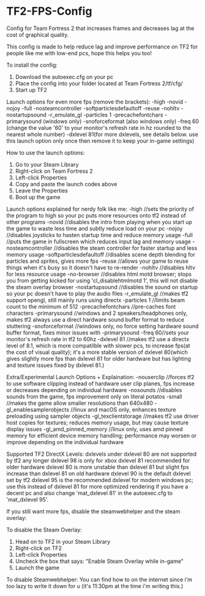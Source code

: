 # TF2-FPS-Config
Config for Team Fortress 2 that increases frames and decreases lag at the cost of graphical quality.

This config is made to help reduce lag and improve performance on TF2 for people like me with low-end pcs, hope this helps you too!

To install the config:
1. Download the autoexec.cfg on your pc
2. Place the config into your folder located at Team Fortress 2/tf/cfg/
3. Start up TF2

Launch options for even more fps (remove the brackets):
-high -novid -nojoy -full -nosteamcontroller -softparticlesdefaultoff -reuse -nohltv -nostartupsound -r_emulate_gl -particles 1 -precachefontchars -primarysound (windows only) -snoforceformat (also windows only) -freq 60 (change the value '60' to your monitor's refresh rate in hz rounded to the nearest whole number) -dxlevel 81(for more dxlevels, see details below. use this launch option only once then remove it to keep your in-game settings)

How to use the launch options:
1. Go to your Steam Library
2. Right-click on Team Fortress 2
3. Left-click Properties
4. Copy and paste the launch codes above
5. Leave the Properties
6. Boot up the game

Launch options explained for nerdy folk like me:
-high //sets the priority of the program to high so your pc puts more resources onto tf2 instead of other programs
-novid //disables the intro from playing when you start up the game to waste less time and subtly reduce load on your pc
-nojoy //disables joysticks to hasten startup time and reduce memory usage
-full //puts the game in fullscreen which reduces input lag and memory usage
-nosteamcontroller //disables the steam controller for faster startup and less memory usage
-softparticlesdefaultoff //disables scene depth blending for particles and sprites, gives more fps
-reuse //allows your game to reuse things when it's busy so it doesn't have to re-render
-nohltv //disables hltv for less resource usage
-no-browser //disables html motd browser; stops you from getting kicked for using 'cl_disablehtmlmotd 1', this will not disable the steam overlay browser
-nostartupsound //disables the sound on startup so your pc doesn't have to play the audio files
-r_emulate_gl //makes tf2 support opengl, still mainly runs using directx
-particles 1 //limits beam count to the minimum of 512
-precachefontchars //pre-caches font characters
-primarysound //windows and 2 speakers/headphones only, makes tf2 always use a direct hardware sound buffer format to reduce stuttering
-snoforceformat //windows only, no force setting hardware sound buffer format, fixes minor issues with -primarysound
-freq 60//sets your monitor's refresh rate in tf2 to 60hz
-dxlevel 81 //makes tf2 use a directx level of 8.1, which is more compatilble with slower pcs, to increase fps(at the cost of visual quality); it's a more stable version of dxlevel 80(which gives slightly more fps than dxlevel 81 for older hardware but has lighting and texture issues fixed by dxlevel 81.)

Extra/Experimental Launch Options + Explaination:
-nouserclip //forces tf2 to use software clipping instead of hardware user clip planes, fps increase or decreases depending on individual hardware
-nosounds //disables sounds from the game, fps improvement only on literal potatos
-small //makes the game allow smaller resolutions than 640x480
-gl_enablesamplerobjects //linux and macOS only, enhances texture preloading using sampler objects
-gl_texclientstorage //makes tf2 use driver host copies for textures; reduces memory usage, but may cause texture display issues
-gl_amd_pinned_memory //linux only, uses amd pinned memory for efficient device memory handling; performance may worsen or improve depending on the individual hardware

Supported TF2 DirectX Levels:
dxlevels under dxlevel 80 are not supported by tf2 any longer
dxlevel 98 is only for xbox
dxlevel 81 recommended for older hardware
dxlevel 80 is more unstable than dxlevel 81 but slight fps increase than dxlevel 81 on old hardware
dxlevel 90 is the default dxlevel set by tf2
dxlevel 95 is the recommended dxlevel for modern windows pc; use this instead of dxlevel 81 for more optimized rendering if you have a decent pc and also change 'mat_dxlevel 81' in the autoexec.cfg to 'mat_dxlevel 95'.

If you still want more fps, disable the steamwebhelper and the steam overlay:

To disable the Steam Overlay:
1. Head on to TF2 in your Steam Library
2. Right-click on TF2
3. Left-click Properties
4. Uncheck the box that says: "Enable Steam Overlay while in-game"
5. Launch the game

To disable Steamwebhelper:
You can find how to on the internet since i'm too lazy to write it down for u (it's 11:30pm at the time i'm writing this.)
